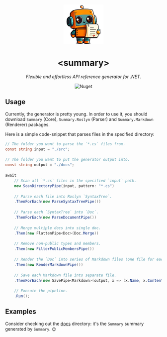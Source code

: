 <div align="center">
    <img src="./res/icon-512.png" alt="Logo" width="128" height="128"></img>
</div>

<h1 align="center">&lt;summary&gt;</h1>

<p align="center">
    <i>Flexible and effortless API reference generator for .NET.</i>
</p>

<p align="center">
    <img alt="Nuget" src="https://img.shields.io/nuget/v/Summary">
</p>

## Usage

Currently, the generator is pretty young. In order to use it, you should download `Summary` (Core), `Summary.Roslyn` (Parser) and `Summary.Markdown` (Renderer) packages.

Here is a simple code-snippet that parses files in the specified directory:
```cs
// The folder you want to parse the `*.cs` files from.
const string input = "./src";

// The folder you want to put the generator output into.
const string output = "./docs";

await
    // Scan all `*.cs` files in the specified `input` path.
    new ScanDirectoryPipe(input, pattern: "*.cs")

    // Parse each file into Roslyn `SyntaxTree`.
    .ThenForEach(new ParseSyntaxTreePipe())

    // Parse each `SyntaxTree` into `Doc`.
    .ThenForEach(new ParseDocumentPipe())

    // Merge multiple docs into single doc.
    .Then(new FlattenPipe<Doc>(Doc.Merge))

    // Remove non-public types and members.
    .Then(new FilterPublicMembersPipe())

    // Render the `Doc` into series of Markdown files (one file for each type).
    .Then(new RenderMarkdownPipe())

    // Save each Markdown file into separate file.
    .ThenForEach(new SavePipe<Markdown>(output, x => (x.Name, x.Content)))

    // Execute the pipeline.
    .Run();
```

## Examples

Consider checking out the [docs](./docs) directory: it's the `Summary` summary generated by `Summary`. :sun_with_face:
